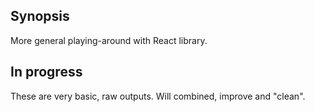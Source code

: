 ## Synopsis

More general playing-around with React library.

## In progress

These are very basic, raw outputs. Will combined, improve and "clean".


